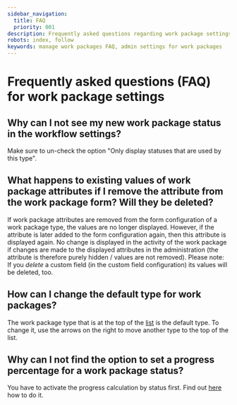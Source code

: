 ```yaml
---
sidebar_navigation:
  title: FAQ
  priority: 001
description: Frequently asked questions regarding work package settings in the administration
robots: index, follow
keywords: manage work packages FAQ, admin settings for work packages
---
```


# Frequently asked questions (FAQ) for work package settings

## Why can I not see my new work package status in the workflow settings?

Make sure to un-check the option "Only display statuses that are used by this type".

## What happens to existing values of work package attributes if I remove the attribute from the work package form? Will they be deleted?

If work package attributes are removed from the form configuration of a work package type, the values are no longer displayed. However, if the attribute is later added to the form configuration again, then this attribute is displayed again. No change is displayed in the activity of the work package if changes are made to the displayed attributes in the administration (the attribute is therefore purely hidden / values are not removed).
Please note: If you *delete* a custom field (in the custom field configuration) its values will be deleted, too.

## How can I change the default type for work packages?

The work package type that is at the top of the [list](../work-package-types) is the default type. To change it, use the arrows on the right to move another type to the top of the list.

## Why can I not find the option to set a progress percentage for a work package status?

You have to activate the progress calculation by status first. Find out [here](../work-package-settings) how to do it.




